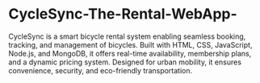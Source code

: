 # CycleSync-The-Rental-WebApp-
CycleSync is a smart bicycle rental system enabling seamless booking, tracking, and management of bicycles. Built with HTML, CSS, JavaScript, Node.js, and MongoDB, it offers real-time availability, membership plans, and a dynamic pricing system. Designed for urban mobility, it ensures convenience, security, and eco-friendly transportation. 
